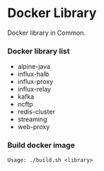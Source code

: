 # Docker Library

Docker library in Common.

### Docker library list

- alpine-java
- influx-halb
- influx-proxy
- influx-relay
- kafka
- ncftp
- redis-cluster
- streaming
- web-proxy

### Build docker image

    Usage: ./build.sh <library>
